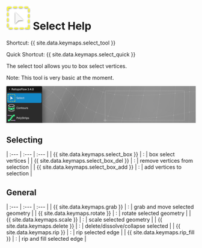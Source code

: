 # ![](images/select-icon.png) Select Help

Shortcut: {{ site.data.keymaps.select_tool }}

Quick Shortcut: {{ site.data.keymaps.select_quick }}

The select tool allows you to box select vertices.

Note: This tool is very basic at the moment.

![](images/help_select.png)


## Selecting

| :--- | :--- | :--- |
| {{ site.data.keymaps.select_box }}     | : | box select vertices |
| {{ site.data.keymaps.select_box_del }} | : | remove vertices from selection |
| {{ site.data.keymaps.select_box_add }} | : | add vertices to selection |


## General

| :--- | :--- | :--- |
| {{ site.data.keymaps.grab }}     | : | grab and move selected geometry |
| {{ site.data.keymaps.rotate }}   | : | rotate selected geometry |
| {{ site.data.keymaps.scale }}    | : | scale selected geometry |
| {{ site.data.keymaps.delete }}   | : | delete/dissolve/collapse selected |
| {{ site.data.keymaps.rip }}      | : | rip selected edge |
| {{ site.data.keymaps.rip_fill }} | : | rip and fill selected edge |
